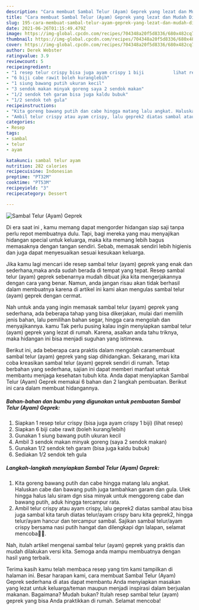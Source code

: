 ```yaml
---
description: "Cara membuat Sambal Telur (Ayam) Geprek yang lezat dan Mudah Dibuat"
title: "Cara membuat Sambal Telur (Ayam) Geprek yang lezat dan Mudah Dibuat"
slug: 195-cara-membuat-sambal-telur-ayam-geprek-yang-lezat-dan-mudah-dibuat
date: 2021-06-26T01:15:49.479Z
image: https://img-global.cpcdn.com/recipes/704348a20f5d8336/680x482cq70/sambal-telur-ayam-geprek-foto-resep-utama.jpg
thumbnail: https://img-global.cpcdn.com/recipes/704348a20f5d8336/680x482cq70/sambal-telur-ayam-geprek-foto-resep-utama.jpg
cover: https://img-global.cpcdn.com/recipes/704348a20f5d8336/680x482cq70/sambal-telur-ayam-geprek-foto-resep-utama.jpg
author: Derek Webster
ratingvalue: 3.9
reviewcount: 5
recipeingredient:
- "1 resep telur crispy bisa juga ayam crispy 1 biji           lihat resep"
- "6 biji cabe rawit boleh kuranglebih"
- "1 siung bawang putih ukuran kecil"
- "3 sendok makan minyak goreng saya 2 sendok makan"
- "1/2 sendok teh garam bisa juga kaldu bubuk"
- "1/2 sendok teh gula"
recipeinstructions:
- "Kita goreng bawang putih dan cabe hingga matang lalu angkat. Haluskan cabe dan bawang putih juga tambahkan garam dan gula. Ulek hingga halus lalu siram dgn sisa minyak untuk menggoreng cabe dan bawang putih, aduk hingga tercampur rata."
- "Ambil telur crispy atau ayam crispy, lalu geprek2 diatas sambal atau bisa juga sambal kita taruh diatas telur/ayam crispy baru kita geprek2, hingga telur/ayam hancur dan tercampur sambal. Sajikan sambal telur/ayam crispy bersama nasi putih hangat dan dilengkapi dgn lalapan, selamat mencoba🙏🥰."
categories:
- Resep
tags:
- sambal
- telur
- ayam

katakunci: sambal telur ayam 
nutrition: 282 calories
recipecuisine: Indonesian
preptime: "PT32M"
cooktime: "PT53M"
recipeyield: "3"
recipecategory: Dessert

---
```



![Sambal Telur (Ayam) Geprek](https://img-global.cpcdn.com/recipes/704348a20f5d8336/680x482cq70/sambal-telur-ayam-geprek-foto-resep-utama.jpg)

Di era  saat ini , kamu memang dapat mengorder hidangan siap saji tanpa perlu repot membuatnya dulu. Tapi, bagi mereka yang mau menyajikan hidangan special untuk keluarga, maka kita memang lebih bagus memasaknya dengan tangan sendiri. Sebab, memasak sendiri lebih higienis dan juga dapat menyesuaikan sesuai kesukaan keluarga.

Jika kamu lagi mencari ide resep sambal telur (ayam) geprek yang enak dan sederhana,maka anda sudah berada di tempat yang tepat. Resep sambal telur (ayam) geprek  sebenarnya mudah dibuat jika kita mengerjakannya dengan cara yang benar. Namun, anda jangan risau akan tidak berhasil dalam membuatnya 
karena di artikel ini kami akan mengulas sambal telur (ayam) geprek dengan cermat.  



Nah untuk anda yang ingin memasak sambal telur (ayam) geprek yang sederhana, ada beberapa tahap yang bisa dikerjakan, mulai dari memilih jenis bahan, lalu pemilihan bahan segar, hingga cara mengolah dan menyajikannya. kamu Tak perlu pusing kalau ingin menyiapkan sambal telur (ayam) geprek yang lezat di rumah. Karena, asalkan anda  tahu triknya, maka hidangan ini bisa menjadi suguhan yang istimewa.

Berikut ini, ada beberapa cara praktis  dalam mengolah caramembuat sambal telur (ayam) geprek yang siap dihidangkan. Sekarang, mari kita coba kreasikan sambal telur (ayam) geprek sendiri di rumah. Tetap berbahan yang sederhana, sajian ini dapat memberi manfaat untuk membantu menjaga kesehatan tubuh kita. Anda dapat menyiapkan Sambal Telur (Ayam) Geprek memakai 6 bahan dan 2 langkah pembuatan. Berikut ini cara dalam membuat hidangannya.

<!--inarticleads1-->

##### Bahan-bahan dan bumbu yang digunakan untuk pembuatan Sambal Telur (Ayam) Geprek:

1. Siapkan 1 resep telur crispy (bisa juga ayam crispy 1 biji)           (lihat resep)
1. Siapkan 6 biji cabe rawit (boleh kurang/lebih)
1. Gunakan 1 siung bawang putih ukuran kecil
1. Ambil 3 sendok makan minyak goreng (saya 2 sendok makan)
1. Gunakan 1/2 sendok teh garam (bisa juga kaldu bubuk)
1. Sediakan 1/2 sendok teh gula




<!--inarticleads2-->

##### Langkah-langkah menyiapkan Sambal Telur (Ayam) Geprek:

1. Kita goreng bawang putih dan cabe hingga matang lalu angkat. Haluskan cabe dan bawang putih juga tambahkan garam dan gula. Ulek hingga halus lalu siram dgn sisa minyak untuk menggoreng cabe dan bawang putih, aduk hingga tercampur rata.
1. Ambil telur crispy atau ayam crispy, lalu geprek2 diatas sambal atau bisa juga sambal kita taruh diatas telur/ayam crispy baru kita geprek2, hingga telur/ayam hancur dan tercampur sambal. Sajikan sambal telur/ayam crispy bersama nasi putih hangat dan dilengkapi dgn lalapan, selamat mencoba🙏🥰.




Nah, itulah artikel mengenai  sambal telur (ayam) geprek  yang praktis dan mudah dilakukan versi kita. Semoga anda mampu membuatnya dengan hasil yang terbaik. 

Terima kasih kamu telah membaca resep yang tim kami tampilkan di halaman ini. Besar harapan kami, cara membuat  Sambal Telur (Ayam) Geprek sederhana di atas dapat membantu Anda menyiapkan masakan yang lezat untuk keluarga/teman maupun menjadi inspirasi dalam berjualan makanan. Bagaimana? Mudah bukan? Itulah resep sambal telur (ayam) geprek yang bisa Anda praktikkan di rumah. Selamat mencoba!

